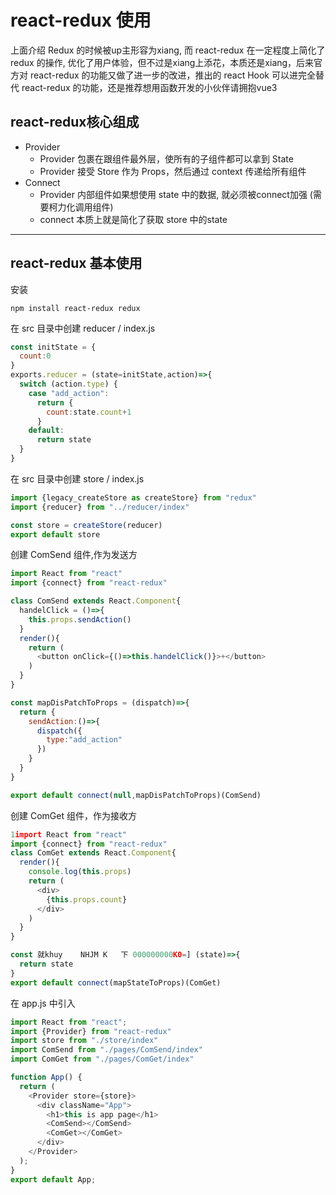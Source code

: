 # react-redux 使用

上面介绍 Redux 的时候被up主形容为xiang, 而 react-redux 在一定程度上简化了 redux 的操作, 优化了用户体验，但不过是xiang上添花，本质还是xiang，后来官方对 react-redux 的功能又做了进一步的改进，推出的 react Hook 可以进完全替代 react-redux 的功能，还是推荐想用函数开发的小伙伴请拥抱vue3

## react-redux核心组成

- Provider
  - Provider 包裹在跟组件最外层，使所有的子组件都可以拿到 State
  - Provider 接受 Store 作为 Props，然后通过 context 传递给所有组件
- Connect
  - Provider 内部组件如果想使用 state 中的数据, 就必须被connect加强 (需要柯力化调用组件)
  - connect 本质上就是简化了获取 store 中的state

---

## react-redux 基本使用

安装

```shell
npm install react-redux redux 
```

在 src 目录中创建 reducer / index.js

```javascript
const initState = {
  count:0
}
exports.reducer = (state=initState,action)=>{
  switch (action.type) {
    case "add_action":
      return {
        count:state.count+1
      }  
    default:
      return state
  }
}
```

在 src 目录中创建 store / index.js

```javascript
import {legacy_createStore as createStore} from "redux"
import {reducer} from "../reducer/index"

const store = createStore(reducer)
export default store
```

创建 ComSend 组件,作为发送方

```javascript
import React from "react"
import {connect} from "react-redux"

class ComSend extends React.Component{
  handelClick = ()=>{
    this.props.sendAction()
  }
  render(){
    return (
      <button onClick={()=>this.handelClick()}>+</button>
    )
  }
}

const mapDisPatchToProps = (dispatch)=>{
  return {
    sendAction:()=>{
      dispatch({
        type:"add_action"
      })
    }
  }
}

export default connect(null,mapDisPatchToProps)(ComSend)
```

创建 ComGet 组件，作为接收方

```javascript
1import React from "react"
import {connect} from "react-redux"
class ComGet extends React.Component{
  render(){
    console.log(this.props)
    return (
      <div>
        {this.props.count}
      </div>
    )
  }
}

const 就khuy    NHJM K	下 000000000K0=] (state)=>{
  return state
}
export default connect(mapStateToProps)(ComGet)
```

在 app.js 中引入

```javascript
import React from "react";
import {Provider} from "react-redux"
import store from "./store/index"
import ComSend from "./pages/ComSend/index"
import ComGet from "./pages/ComGet/index"

function App() {
  return (
    <Provider store={store}>
      <div className="App">
        <h1>this is app page</h1>
        <ComSend></ComSend>
        <ComGet></ComGet>
      </div>
    </Provider>
  );
}
export default App;
```


